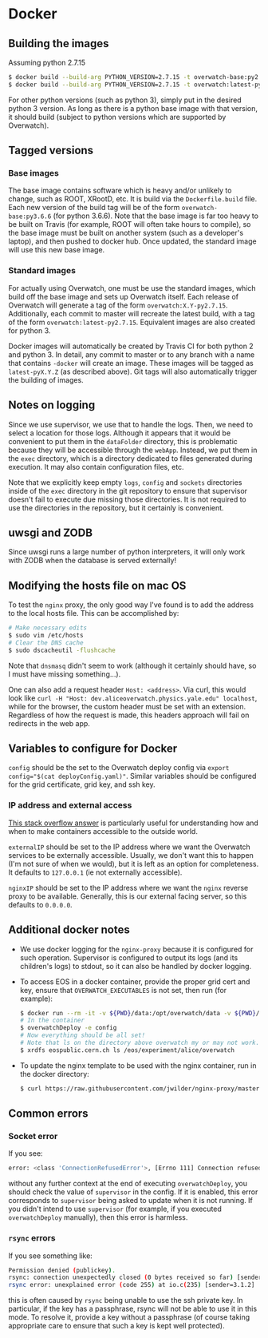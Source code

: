 # Docker

## Building the images

Assuming python 2.7.15

```bash
$ docker build --build-arg PYTHON_VERSION=2.7.15 -t overwatch-base:py2.7.15 -f Dockerfile.build .
$ docker build --build-arg PYTHON_VERSION=2.7.15 -t overwatch:latest-py2.7.15 -f Dockerfile .
```

For other python versions (such as python 3), simply put in the desired python 3 version. As long as there is
a python base image with that version, it should build (subject to python versions which are supported by
Overwatch).

## Tagged versions

### Base images

The base image contains software which is heavy and/or unlikely to change, such as ROOT, XRootD, etc. It is
build via the `Dockerfile.build` file. Each new version of the build tag will be of the form
`overwatch-base:py3.6.6` (for python 3.6.6). Note that the base image is far too heavy to be built on Travis
(for example, ROOT will often take hours to compile), so the base image must be built on another system (such
as a developer's laptop), and then pushed to docker hub. Once updated, the standard image will use this new
base image.

### Standard images

For actually using Overwatch, one must be use the standard images, which build off the base image and sets up
Overwatch itself. Each release of Overwatch will generate a tag of the form `overwatch:X.Y-py2.7.15`.
Additionally, each commit to master will recreate the latest build, with a tag of the form
`overwatch:latest-py2.7.15`. Equivalent images are also created for python 3.

Docker images will automatically be created by Travis CI for both python 2 and python 3. In detail, any commit
to master or to any branch with a name that contains `-docker` will create an image. These images will be
tagged as `latest-pyX.Y.Z` (as described above). Git tags will also automatically trigger the building of
images.

## Notes on logging

Since we use supervisor, we use that to handle the logs. Then, we need to select a location for those logs.
Although it appears that it would be convenient to put them in the `dataFolder` directory, this is problematic
because they will be accessible through the `webApp`. Instead, we put them in the `exec` directory, which is a
directory dedicated to files generated during execution. It may also contain configuration files, etc.

Note that we explicitly keep empty `logs`, `config` and `sockets` directories inside of the `exec` directory
in the git repository to ensure that supervisor doesn't fail to execute due missing those directories. It is
not required to use the directories in the repository, but it certainly is convenient.

## uwsgi and ZODB

Since uwsgi runs a large number of python interpreters, it will only work with ZODB when the database is
served externally!

## Modifying the hosts file on mac OS

To test the `nginx` proxy, the only good way I've found is to add the address to the local hosts file. This
can be accomplished by:

```bash
# Make necessary edits
$ sudo vim /etc/hosts
# Clear the DNS cache
$ sudo dscacheutil -flushcache
```

Note that `dnsmasq` didn't seem to work (although it certainly should have, so I must have missing
something...).

One can also add a request header `Host: <address>`. Via curl, this would look like `curl -H "Host:
dev.aliceoverwatch.physics.yale.edu" localhost`, while for the browser, the custom header must be set with an
extension. Regardless of how the request is made, this headers approach will fail on redirects in the web app.

## Variables to configure for Docker

`config` should be the set to the Overwatch deploy config via `export config="$(cat deployConfig.yaml)"`.
Similar variables should be configured for the grid certificate, grid key, and ssh key.

### IP address and external access

[This stack overflow answer](https://stackoverflow.com/a/24326540) is particularly useful for understanding
how and when to make containers accessible to the outside world.

`externalIP` should be set to the IP address where we want the Overwatch services to be externally accessible.
Usually, we don't want this to happen (I'm not sure of when we would), but it is left as an option for
completeness. It defaults to `127.0.0.1` (ie not externally accessible).

`nginxIP` should be set to the IP address where we want the `nginx` reverse proxy to be available. Generally,
this is our external facing server, so this defaults to `0.0.0.0`.

## Additional docker notes

- We use docker logging for the `nginx-proxy` because it is configured for such operation. Supervisor is
  configured to output its logs (and its children's logs) to stdout, so it can also be handled by docker
  logging.
- To access EOS in a docker container, provide the proper grid cert and key, ensure that
  `OVERWATCH_EXECUTABLES` is not set, then run (for example):

    ```bash
    $ docker run --rm -it -v ${PWD}/data:/opt/overwatch/data -v ${PWD}/overwatch:/opt/overwatch/overwatch -v ${PWD}/exec:/opt/overwatch/exec -e config -e gridCert -e gridKey rehlers/overwatch:latest-py3.6.6 /bin/bash
    # In the container
    $ overwatchDeploy -e config
    # Now everything should be all set!
    # Note that ls on the directory above overwatch my or may not work...
    $ xrdfs eospublic.cern.ch ls /eos/experiment/alice/overwatch
    ```

- To update the nginx template to be used with the nginx container, run in the docker directory:

    ```bash
    $ curl https://raw.githubusercontent.com/jwilder/nginx-proxy/master/nginx.tmpl > nginxProxyGen.tmpl
    ```

## Common errors

### Socket error

If you see:

```bash
error: <class 'ConnectionRefusedError'>, [Errno 111] Connection refused: file: /usr/local/lib/python3.6/socket.py line: 713
```

without any further context at the end of executing `overwatchDeploy`, you should check the value of
`supervisor` in the config. If it is enabled, this error corresponds to `supervisor` being asked to update
when it is not running. If you didn't intend to use `supervisor` (for example, if you executed
`overwatchDeploy` manually), then this error is harmless.

### `rsync` errors

If you see something like:

```bash
Permission denied (publickey).
rsync: connection unexpectedly closed (0 bytes received so far) [sender]
rsync error: unexplained error (code 255) at io.c(235) [sender=3.1.2]
```

this is often caused by `rsync` being unable to use the ssh private key. In particular, if the key has a
passphrase, rsync will not be able to use it in this mode. To resolve it, provide a key without a passphrase
(of course taking appropriate care to ensure that such a key is kept well protected).
